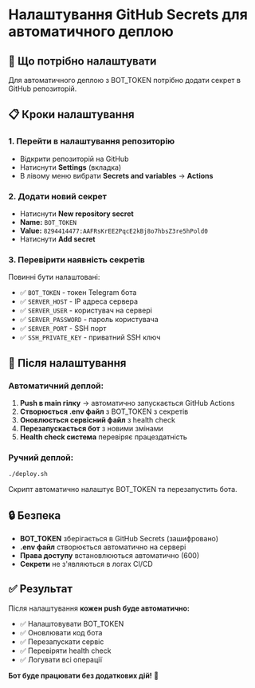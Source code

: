 # Налаштування GitHub Secrets для автоматичного деплою

## 🔐 Що потрібно налаштувати

Для автоматичного деплою з BOT_TOKEN потрібно додати секрет в GitHub репозиторій.

## 📋 Кроки налаштування

### 1. Перейти в налаштування репозиторію
- Відкрити репозиторій на GitHub
- Натиснути **Settings** (вкладка)
- В лівому меню вибрати **Secrets and variables** → **Actions**

### 2. Додати новий секрет
- Натиснути **New repository secret**
- **Name:** `BOT_TOKEN`
- **Value:** `8294414477:AAFRsKrEE2PqcE2kBj8o7hbsZ3re5hPold0`
- Натиснути **Add secret**

### 3. Перевірити наявність секретів
Повинні бути налаштовані:
- ✅ `BOT_TOKEN` - токен Telegram бота
- ✅ `SERVER_HOST` - IP адреса сервера
- ✅ `SERVER_USER` - користувач на сервері
- ✅ `SERVER_PASSWORD` - пароль користувача
- ✅ `SERVER_PORT` - SSH порт
- ✅ `SSH_PRIVATE_KEY` - приватний SSH ключ

## 🚀 Після налаштування

### Автоматичний деплой:
1. **Push в main гілку** → автоматично запускається GitHub Actions
2. **Створюється .env файл** з BOT_TOKEN з секретів
3. **Оновлюється сервісний файл** з health check
4. **Перезапускається бот** з новими змінами
5. **Health check система** перевіряє працездатність

### Ручний деплой:
```bash
./deploy.sh
```
Скрипт автоматично налаштує BOT_TOKEN та перезапустить бота.

## 🔒 Безпека

- **BOT_TOKEN** зберігається в GitHub Secrets (зашифровано)
- **.env файл** створюється автоматично на сервері
- **Права доступу** встановлюються автоматично (600)
- **Секрети** не з'являються в логах CI/CD

## ✅ Результат

Після налаштування **кожен push буде автоматично:**
- ✅ Налаштовувати BOT_TOKEN
- ✅ Оновлювати код бота
- ✅ Перезапускати сервіс
- ✅ Перевіряти health check
- ✅ Логувати всі операції

**Бот буде працювати без додаткових дій!** 🎉
